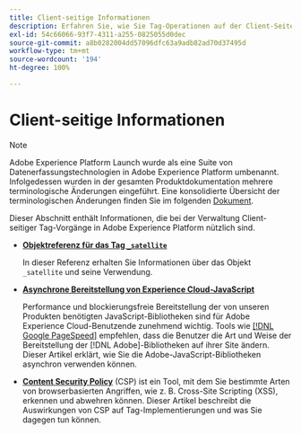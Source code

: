 ```yaml
---
title: Client-seitige Informationen
description: Erfahren Sie, wie Sie Tag-Operationen auf der Client-Seite Ihrer Web- oder Mobilanwendung verwalten können.
exl-id: 54c66066-93f7-4311-a255-0825055d0dec
source-git-commit: a8b0282004dd57096dfc63a9adb82ad70d37495d
workflow-type: tm+mt
source-wordcount: '194'
ht-degree: 100%

---
```


# Client-seitige Informationen

>[!NOTE]
>
>Adobe Experience Platform Launch wurde als eine Suite von Datenerfassungstechnologien in Adobe Experience Platform umbenannt. Infolgedessen wurden in der gesamten Produktdokumentation mehrere terminologische Änderungen eingeführt. Eine konsolidierte Übersicht der terminologischen Änderungen finden Sie im folgenden [Dokument](../../term-updates.md).

Dieser Abschnitt enthält Informationen, die bei der Verwaltung Client-seitiger Tag-Vorgänge in Adobe Experience Platform nützlich sind.

* [**Objektreferenz für das Tag `_satellite`**](satellite-object.md)

  In dieser Referenz erhalten Sie Informationen über das Objekt `_satellite` und seine Verwendung.

* [**Asynchrone Bereitstellung von Experience Cloud-JavaScript**](asynchronous-deployment.md)

  Performance und blockierungsfreie Bereitstellung der von unseren Produkten benötigten JavaScript-Bibliotheken sind für Adobe Experience Cloud-Benutzende zunehmend wichtig. Tools wie [[!DNL Google PageSpeed]](https://developers.google.com/speed/pagespeed/insights/) empfehlen, dass die Benutzer die Art und Weise der Bereitstellung der [!DNL Adobe]-Bibliotheken auf ihrer Site ändern. Dieser Artikel erklärt, wie Sie die Adobe-JavaScript-Bibliotheken asynchron verwenden können.

* [**Content Security Policy**](content-security-policy.md) (CSP) ist ein Tool, mit dem Sie bestimmte Arten von browserbasierten Angriffen, wie z. B. Cross-Site Scripting (XSS), erkennen und abwehren können. Dieser Artikel beschreibt die Auswirkungen von CSP auf Tag-Implementierungen und was Sie dagegen tun können.
